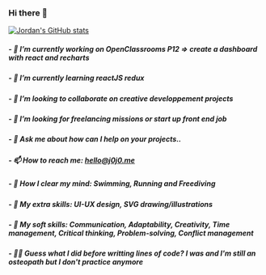 ### Hi there 👋

[![Jordan's GitHub stats](https://github-readme-stats.vercel.app/api?username=j0j032&count_private=true&show_icons=true&theme=apprentice)](https://github.com/j0j032/github-readme-stats)

##### - 🔭 I’m currently working on OpenClassrooms P12 => create a dashboard with react and recharts 
##### - 🌱 I’m currently learning reactJS redux
##### - 👯 I’m looking to collaborate on creative developpement projects
##### - 🤔 I’m looking for freelancing missions or start up front end job
##### - 💬 Ask me about how can I help on your projects..
##### - 📫 How to reach me: hello@j0j0.me
##### - 🤯 How I clear my mind: Swimming, Running and Freediving
##### - 🎨 My extra skills: UI-UX design, SVG drawing/illustrations
##### - 🤙 My soft skills: Communication, Adaptability, Creativity, Time management, Critical thinking, Problem-solving, Conflict management
##### - 👨‍⚕️ Guess what I did before writting lines of code? I was and I'm still an osteopath but I don't practice anymore
